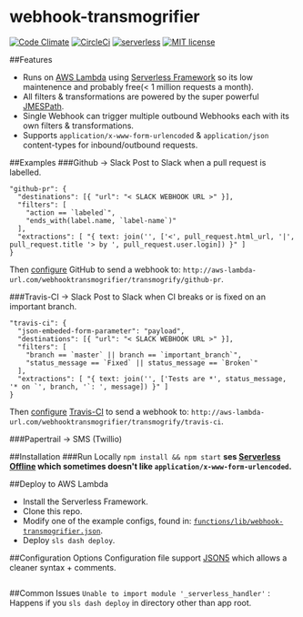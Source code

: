 # webhook-transmogrifier
[![Code Climate](https://codeclimate.com/github/davidhampgonsalves/webhook-transmogrifier/badges/gpa.svg)](https://codeclimate.com/github/davidhampgonsalves/webhook-transmogrifier)
[![CircleCi](https://circleci.com/gh/davidhampgonsalves/webhook-transmogrifier.svg?style=shield&circle-token=:circle-token)](https://circleci.com/gh/davidhampgonsalves/webhook-transmogrifier)
[![serverless](http://public.serverless.com/badges/v3.svg)](http://www.serverless.com)
[![MIT license](https://img.shields.io/github/license/mashape/apistatus.svg)](https://en.wikipedia.org/wiki/MIT_License)

##Features
* Runs on [AWS Lambda](https://aws.amazon.com/lambda/) using [Serverless Framework](https://github.com/serverless/serverless) so its low maintenence and probably free(< 1 million requests a month).
* All filters & transformations are powered by the super powerful [JMESPath](https://jmespath.org).
* Single Webhook can trigger multiple outbound Webhooks each with its own filters & transformations.
* Supports `application/x-www-form-urlencoded` & `application/json` content-types for inbound/outbound requests.

##Examples
###Github -> Slack
Post to Slack when a pull request is labelled.
```
"github-pr": {
  "destinations": [{ "url": "< SLACK WEBHOOK URL >" }],
  "filters": [
    "action == `labeled`",
    "ends_with(label.name, `label-name`)"
  ],
  "extractions": [ "{ text: join('', ['<', pull_request.html_url, '|', pull_request.title '> by ', pull_request.user.login]) }" ]
}
```
Then [configure](https://developer.github.com/webhooks/) GitHub to send a webhook to: `http://aws-lambda-url.com/webhooktransmogrifier/transmogrify/github-pr`.


###Travis-CI -> Slack
Post to Slack when CI breaks or is fixed on an important branch.
```
"travis-ci": {
  "json-embeded-form-parameter": "payload",
  "destinations": [{ "url": "< SLACK WEBHOOK URL >" }],
  "filters": [
    "branch == `master` || branch == `important_branch`",
    "status_message == `Fixed` || status_message == `Broken`"
  ],
  "extractions": [ "{ text: join('', ['Tests are *', status_message, '* on `', branch, '`: ', message]) }" ]
}
```
Then [configure](https://docs.travis-ci.com/user/notifications/#Webhook-notification) [Travis-CI](https://travis-ci.com/) to send a webhook to: `http://aws-lambda-url.com/webhooktransmogrifier/transmogrify/travis-ci`.

###Papertrail -> SMS (Twillio)


##Installation
###Run Locally
`npm install && npm start`
__ses [Serverless Offline](https://github.com/dherault/serverless-offline) which sometimes doesn't like `application/x-www-form-urlencoded`.__

##Deploy to AWS Lambda
* Install the Serverless Framework.
* Clone this repo.
* Modify one of the example configs, found in: [`functions/lib/webhook-transmogrifier.json`](functions/lib/webhook-transmografier.json5).
* Deploy `sls dash deploy`.

##Configuration Options
Configuration file support [JSON5](https://github.com/json5/json5) which allows a cleaner syntax + comments.

```
```

##Common Issues
`Unable to import module '_serverless_handler'` : Happens if you `sls dash deploy` in directory other than app root.

